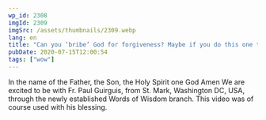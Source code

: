 ```yaml
---
wp_id: 2308
imgId: 2309
imgSrc: /assets/thumbnails/2309.webp
lang: en
title: "Can you ‘bribe’ God for forgiveness? Maybe if you do this one thing… (must listen)"
pubDate: 2020-07-15T12:00:54
tags: ["wow"]
---
```


<!-- page: 6 -->

<p>In the name of the Father, the Son, the Holy Spirit one God Amen We are excited to be with Fr. Paul Guirguis, from St. Mark, Washington DC, USA, through the newly established Words of Wisdom branch. This video was of course used with his blessing.</p>
